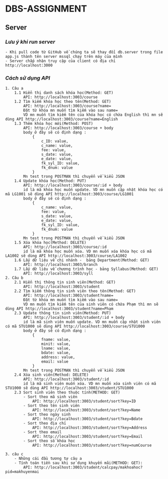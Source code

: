 # DBS-ASSIGNMENT

## Server
### *Lưu ý khi run server*
    - Khi pull code từ GitHub về chúng ta sẽ thay đổi db.server trong file app.js thành tên server mssql chạy trên máy của mình
    - Server chấp nhận truy cập của client có địa chỉ http://localhost:3000
### *Cách sử dụng API*
    1. Câu a
        1.1 Hiển thị danh sách khóa học(Method: GET)
            API: http://localhost:3003/course
        1.2 Tìm kiếm khóa học theo tên(Method: GET) 
            API: http://localhost:3003/course?name=
            Đặt từ khóa mn muốn tìm kiếm vào sau name=
            VD mn muốn tìm kiếm tên của khóa học có chứa English thì mn sẽ dùng API http://localhost:3003/course?name=English
        1.3 Thêm khóa học mới(Method: POST)
            API: http://localhost:3003/course + body
            body ở đây sẽ có định dạng : 
                {
                    c_ID: value,
                    c_name: value,
                    fee: value,
                    s_date: value,
                    e_date: value,
                    fk_syl_ID: value,
                    fk_dnum: value
                }
            Mn test trong POSTMAN thì chuyển về kiểu JSON
        1.4 Update khóa học(Method: PUT) 
            API: http://localhost:3003/course/:id + body
            id là mã khóa học muốn update. VD mn muốn cập nhật khóa học có mã LG1001 sẽ dùng API http://localhost:3003/course/LG1001
            body ở đây sẽ có định dạng : 
                {
                    c_name: value,
                    fee: value,
                    s_date: value,
                    e_date: value,
                    fk_syl_ID: value,
                    fk_dnum: value
                }
            Mn test trong POSTMAN thì chuyển về kiểu JSON
        1.5 Xóa khóa học(Method: DELETE)
            API: http://localhost:3003/course/:id 
            id là mã khóa học muốn xóa. VD mn muốn xóa khóa học có mã LA1002 sẽ dùng API http://localhost:3003/course/LA1002
        1.6 Lấy dữ liệu về chi nhánh -  bảng Department(Method: GET)
            API: http://localhost:3003/branch
        1.7 Lấy dữ liệu về chương trình học - bảng Syllabus(Method: GET)
            API: http://localhost:3003/syll
    2. Câu b
        2.1 Hiển thị thông tin sinh viên(Method: GET)
            API: http://localhost:3003/student
        2.2 Tìm kiếm thông tin sinh viên theo tên(Method: GET)
            API: http://localhost:3003/student?name=
            Đặt từ khóa mn muốn tìm kiếm vào sau name=
            VD mn muốn tìm kiếm tên của sinh viên có chứa Phạm thì mn sẽ dùng API http://localhost:3003/student?name=Phạm
        2.3 Update thông tin sinh viên(Method: PUT)
            API: http://localhost:3003/student/:id + body
            id là mã sinh viên muốn update. VD mn muốn cập nhật sinh viên có mã STU1000 sẽ dùng API http://localhost:3003/course/STU1000
            body ở đây sẽ có định dạng : 
                {
                    fname: value,
                    minit: value,
                    lname: value,
                    bdate: value,
                    address: value,
                    email: value
                }
            Mn test trong POSTMAN thì chuyển về kiểu JSON
        2.4 Xóa sinh viên(Method: DELETE)
            API: http://localhost:3003/student/:id
            id là mã sinh viên muốn xóa. VD mn muốn xóa sinh viên có mã STU1000 sẽ dùng API http://localhost:3003/student/STU1000
        2.3 Sort sinh viên theo thuộc tính(METHOD: GET)
            - Sort theo mã sinh viên
                API: http://localhost:3003/student/sort?key=ID
            - Sort theo tên sinh viên
                API: http://localhost:3003/student/sort?key=Name
            - Sort theo ngày sinh
                API: http://localhost:3003/student/sort?key=Bdate
            - Sort theo địa chỉ
                API: http://localhost:3003/student/sort?key=Address
            - Sort theo email
                API: http://localhost:3003/student/sort?key=Email
            - Sort theo số khóa học
                API: http://localhost:3003/student/sort?key=numCourse

    3. câu c
        - Những cái đầu tương tự câu a
        - Tính toán tiền sau khi sử dụng khuyến mãi(METHOD: GET):
            API: http://localhost:3003/student/calcpay/makhoahoc?pid=makhuyenmai

